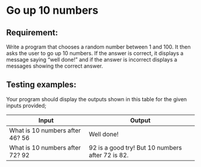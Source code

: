 # Go up 10 numbers

## Requirement:

Write a program that chooses a random number between 1 and 100.
It then asks the user to go up 10 numbers.
If the answer is correct, it displays a message saying “well done!” and if the answer is incorrect displays a messages showing the correct answer.

## Testing examples:

Your program should display the outputs shown in this table for the given inputs provided;

| Input                           | Output                                           |
| ------------------------------- | ------------------------------------------------ |
| What is 10 numbers after 46? 56 | Well done!                                       |
| What is 10 numbers after 72? 92 | 92 is a good try! But 10 numbers after 72 is 82. |
